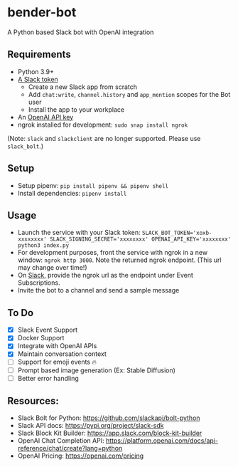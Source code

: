 # bender-bot

A Python based Slack bot with OpenAI integration

## Requirements
- Python 3.9+
- [A Slack token](https://api.slack.com/apps)
	- Create a new Slack app from scratch
	- Add `chat:write`, `channel.history` and `app_mention` scopes for the Bot user
	- Install the app to your workplace
- An [OpenAI API key](https://platform.openai.com/account/api-keys)
- ngrok installed for development: `sudo snap install ngrok`

(Note: `slack` and `slackclient` are no longer supported. Please use `slack_bolt`.)

## Setup
- Setup pipenv: `pip install pipenv && pipenv shell`
- Install dependencies: `pipenv install`

## Usage
- Launch the service with your Slack token: `SLACK_BOT_TOKEN='xoxb-xxxxxxxx' SLACK_SIGNING_SECRET='xxxxxxxx' OPENAI_API_KEY='xxxxxxxx' python3 index.py` 
- For development purposes, front the service with ngrok in a new window: `ngrok http 3000`. Note the returned ngrok endpoint. (This url may change over time!)
- On [Slack](https://api.slack.com/apps), provide the ngrok url as the endpoint under Event Subscriptions.
- Invite the bot to a channel and send a sample message

## To Do
- [x] Slack Event Support
- [x] Docker Support
- [x] Integrate with OpenAI APIs
- [x] Maintain conversation context
- [ ] Support for emoji events 🔥
- [ ] Prompt based image generation (Ex: Stable Diffusion)
- [ ] Better error handling

## Resources:
- Slack Bolt for Python: https://github.com/slackapi/bolt-python
- Slack API docs: https://pypi.org/project/slack-sdk
- Slack Block Kit Builder: https://app.slack.com/block-kit-builder
- OpenAI Chat Completion API: https://platform.openai.com/docs/api-reference/chat/create?lang=python
- OpenAI Pricing: https://openai.com/pricing